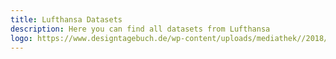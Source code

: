 ```yaml
---
title: Lufthansa Datasets
description: Here you can find all datasets from Lufthansa
logo: https://www.designtagebuch.de/wp-content/uploads/mediathek//2018/02/lufthansa-logo.jpg
---
```

